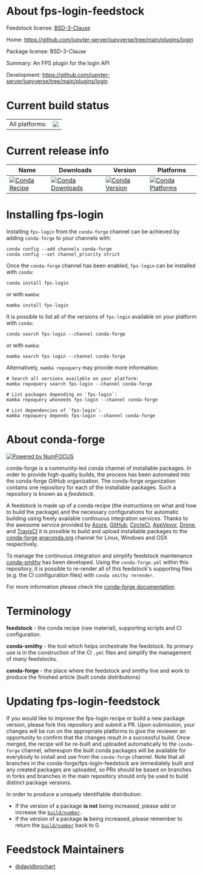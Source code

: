 About fps-login-feedstock
=========================

Feedstock license: [BSD-3-Clause](https://github.com/conda-forge/fps-login-feedstock/blob/main/LICENSE.txt)

Home: https://github.com/jupyter-server/jupyverse/tree/main/plugins/login

Package license: BSD-3-Clause

Summary: An FPS plugin for the login API

Development: https://github.com/jupyter-server/jupyverse/tree/main/plugins/login

Current build status
====================


<table><tr><td>All platforms:</td>
    <td>
      <a href="https://dev.azure.com/conda-forge/feedstock-builds/_build/latest?definitionId=15750&branchName=main">
        <img src="https://dev.azure.com/conda-forge/feedstock-builds/_apis/build/status/fps-login-feedstock?branchName=main">
      </a>
    </td>
  </tr>
</table>

Current release info
====================

| Name | Downloads | Version | Platforms |
| --- | --- | --- | --- |
| [![Conda Recipe](https://img.shields.io/badge/recipe-fps--login-green.svg)](https://anaconda.org/conda-forge/fps-login) | [![Conda Downloads](https://img.shields.io/conda/dn/conda-forge/fps-login.svg)](https://anaconda.org/conda-forge/fps-login) | [![Conda Version](https://img.shields.io/conda/vn/conda-forge/fps-login.svg)](https://anaconda.org/conda-forge/fps-login) | [![Conda Platforms](https://img.shields.io/conda/pn/conda-forge/fps-login.svg)](https://anaconda.org/conda-forge/fps-login) |

Installing fps-login
====================

Installing `fps-login` from the `conda-forge` channel can be achieved by adding `conda-forge` to your channels with:

```
conda config --add channels conda-forge
conda config --set channel_priority strict
```

Once the `conda-forge` channel has been enabled, `fps-login` can be installed with `conda`:

```
conda install fps-login
```

or with `mamba`:

```
mamba install fps-login
```

It is possible to list all of the versions of `fps-login` available on your platform with `conda`:

```
conda search fps-login --channel conda-forge
```

or with `mamba`:

```
mamba search fps-login --channel conda-forge
```

Alternatively, `mamba repoquery` may provide more information:

```
# Search all versions available on your platform:
mamba repoquery search fps-login --channel conda-forge

# List packages depending on `fps-login`:
mamba repoquery whoneeds fps-login --channel conda-forge

# List dependencies of `fps-login`:
mamba repoquery depends fps-login --channel conda-forge
```


About conda-forge
=================

[![Powered by
NumFOCUS](https://img.shields.io/badge/powered%20by-NumFOCUS-orange.svg?style=flat&colorA=E1523D&colorB=007D8A)](https://numfocus.org)

conda-forge is a community-led conda channel of installable packages.
In order to provide high-quality builds, the process has been automated into the
conda-forge GitHub organization. The conda-forge organization contains one repository
for each of the installable packages. Such a repository is known as a *feedstock*.

A feedstock is made up of a conda recipe (the instructions on what and how to build
the package) and the necessary configurations for automatic building using freely
available continuous integration services. Thanks to the awesome service provided by
[Azure](https://azure.microsoft.com/en-us/services/devops/), [GitHub](https://github.com/),
[CircleCI](https://circleci.com/), [AppVeyor](https://www.appveyor.com/),
[Drone](https://cloud.drone.io/welcome), and [TravisCI](https://travis-ci.com/)
it is possible to build and upload installable packages to the
[conda-forge](https://anaconda.org/conda-forge) [anaconda.org](https://anaconda.org/)
channel for Linux, Windows and OSX respectively.

To manage the continuous integration and simplify feedstock maintenance
[conda-smithy](https://github.com/conda-forge/conda-smithy) has been developed.
Using the ``conda-forge.yml`` within this repository, it is possible to re-render all of
this feedstock's supporting files (e.g. the CI configuration files) with ``conda smithy rerender``.

For more information please check the [conda-forge documentation](https://conda-forge.org/docs/).

Terminology
===========

**feedstock** - the conda recipe (raw material), supporting scripts and CI configuration.

**conda-smithy** - the tool which helps orchestrate the feedstock.
                   Its primary use is in the construction of the CI ``.yml`` files
                   and simplify the management of *many* feedstocks.

**conda-forge** - the place where the feedstock and smithy live and work to
                  produce the finished article (built conda distributions)


Updating fps-login-feedstock
============================

If you would like to improve the fps-login recipe or build a new
package version, please fork this repository and submit a PR. Upon submission,
your changes will be run on the appropriate platforms to give the reviewer an
opportunity to confirm that the changes result in a successful build. Once
merged, the recipe will be re-built and uploaded automatically to the
`conda-forge` channel, whereupon the built conda packages will be available for
everybody to install and use from the `conda-forge` channel.
Note that all branches in the conda-forge/fps-login-feedstock are
immediately built and any created packages are uploaded, so PRs should be based
on branches in forks and branches in the main repository should only be used to
build distinct package versions.

In order to produce a uniquely identifiable distribution:
 * If the version of a package **is not** being increased, please add or increase
   the [``build/number``](https://docs.conda.io/projects/conda-build/en/latest/resources/define-metadata.html#build-number-and-string).
 * If the version of a package **is** being increased, please remember to return
   the [``build/number``](https://docs.conda.io/projects/conda-build/en/latest/resources/define-metadata.html#build-number-and-string)
   back to 0.

Feedstock Maintainers
=====================

* [@davidbrochart](https://github.com/davidbrochart/)

